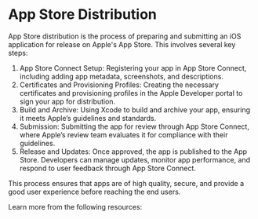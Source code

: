 # App Store Distribution

App Store distribution is the process of preparing and submitting an iOS application for release on Apple's App Store. This involves several key steps: 

1. App Store Connect Setup: Registering your app in App Store Connect, including adding app metadata, screenshots, and descriptions.
2. Certificates and Provisioning Profiles: Creating the necessary certificates and provisioning profiles in the Apple Developer portal to sign your app for distribution.
3. Build and Archive: Using Xcode to build and archive your app, ensuring it meets Apple’s guidelines and standards.
4. Submission: Submitting the app for review through App Store Connect, where Apple’s review team evaluates it for compliance with their guidelines.
5. Release and Updates: Once approved, the app is published to the App Store. Developers can manage updates, monitor app performance, and respond to user feedback through App Store Connect.

This process ensures that apps are of high quality, secure, and provide a good user experience before reaching the end users.

Learn more from the following resources:

